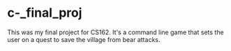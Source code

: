 # c-_final_proj
This was my final project for CS162. It's a command line game that sets the user on a quest to save the village from bear attacks.
